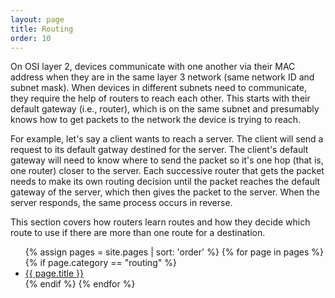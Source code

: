 ```yaml
---
layout: page
title: Routing
order: 10
---
```


On OSI layer 2, devices communicate with one another via their MAC address when they are in the same layer 3 network (same network ID and subnet mask). When devices in different subnets need to communicate, they require the help of routers to reach each other. This starts with their default gateway (i.e., router), which is on the same subnet and presumably knows how to get packets to the network the device is trying to reach.

For example, let's say a client wants to reach a server. The client will send a request to its default gatway destined for the server. The client's default gateway will need to know where to send the packet so it's one hop (that is, one router) closer to the server. Each successive router that gets the packet needs to make its own routing decision until the packet reaches the default gateway of the server, which then gives the packet to the server. When the server responds, the same process occurs in reverse.

This section covers how routers learn routes and how they decide which route to use if there are more than one route for a destination. 

<ul>
{% assign pages = site.pages | sort: 'order' %}
{% for page in pages %}
  {% if page.category == "routing" %}
<li><a href="{{ page.url }}">{{ page.title }}</a></li>
  {% endif %}
{% endfor %}
</ul>